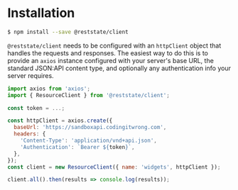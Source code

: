 # Installation

```sh
$ npm install --save @reststate/client
```

`@reststate/client` needs to be configured with an `httpClient` object that handles the requests and responses. The easiest way to do this is to provide an `axios` instance configured with your server's base URL, the standard JSON:API content type, and optionally any authentication info your server requires.

```js
import axios from 'axios';
import { ResourceClient } from '@reststate/client';

const token = ...;

const httpClient = axios.create({
  baseUrl: 'https://sandboxapi.codingitwrong.com',
  headers: {
    'Content-Type': 'application/vnd+api.json',
    'Authentication': `Bearer ${token}`,
  },
});
const client = new ResourceClient({ name: 'widgets', httpClient });

client.all().then(results => console.log(results));
```
